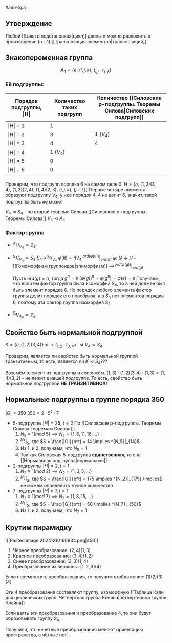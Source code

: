 #алгебра 
## Утверждение
Любой [[Цикл в подстановках|цикл]] длины n можно разложить в произведение (n - 1) [[Транспозиция элементов|транспозиций]]
## Знакопеременная группа
$$A_4 = \{ e; \ (i, j, k); \ t_{i, j} \cdot t_{s, k} \}$$
### Её подгруппы:

| Порядок подгруппы, \|H\| | Количество таких подгрупп | Количество [[Силовские p-подгруппы. Теоремы Силова\|Силовских подгрупп]] |
| ------------------------ | ------------------------- | ------------------------------------------------------------------------ |
| \|H\| = 1                | 1                         |                                                                          |
| \|H\| = 2                | 3                         | 1 ($V_4$)                                                                |
| \|H\| = 3                | 4                         | 4                                                                        |
| \|H\| = 4                | 1 ($V_4$)                 |                                                                          |
| \|H\| = 5                | 0                         |                                                                          |
| \|H\| = 6                | 0                         |                                                                          |
|                          |                           |                                                                          |
Проверим, что подгрупп порядка 6 на самом деле 0:
$H = \{ e, \ (1, 2)(3, 4), \ (1, 3)(2, 4), \ (1, 4)(2, 3), \ (i, j, k), \ (j, i, k)\}$
Первые четыре элемента образуют подгруппу $V_4$, у неё порядок 4, 4 не делит 6, значит, такой подгруппы быть не может

$V_4 \vartriangleleft S_4$ - по второй теореме Силова [[Силовские p-подгруппы. Теоремы Силова]]
$V_4 \vartriangleleft A_4$

### Фактор группа
- $^{A_4}/_{V_4} \simeq \mathbb{Z}_3$
- $^{S_4}/_{V_4} \simeq S_3$
	$S_4 \to ^{S_4}/_{V_4}$
	$\varphi(\pi) = \pi V_4$
	$^{ord(\varphi(\pi))}|_{ord(\pi)}$
	$\varphi: \ G \to H$ - [[Гомоморфизм группоидов|эпиморфизм]] $\implies ^{ord(\varphi(g))}|_{ord(g)}$
	
	Пусть $ord(g) = n$, тогда $g^n = e$
	$(\varphi(g))^n = \varphi(g^n) = \varphi(e) = e$
	Получаем, что если бы фактор группа была изоморфна $S_4$, то в ней должен был быть элемент порядка 6. Но порядок любого элемента фактор группы делит порядок его прообраза, а в $S_4$ нет элементов порядка 6, поэтому эта фактор группа изоморфна $S_3$
- $^{S_4}/_{A_4} \simeq \mathbb{Z}_2$

## Свойство быть нормальной подгруппой
$K = \{ e, (1, 2)(3, 4) \} = <t_{1, 2} \cdot t_{3, 4}> \ \vartriangleleft V_4 \vartriangleleft S_4$

Проверим, является ли свойство быть нормальной группой транзитивным, то есть, является ли $K \vartriangleleft S_4$???

Возьмём элемент из подгруппы и сопряжём.
$(1, 3) \cdot (1, 2)(3, 4) \cdot (1, 3) = (1, 4)(3, 2)$ - не лежит в нашей подгруппе.
То есть, свойство быть нормальной подгруппой **НЕ ТРАНЗИТИВНО!!!**

## Нормальные подгруппы в группе порядка 350
$|G| = 350$
$350 = 2 \cdot 5^2 \cdot 7$
- 5-подгруппы
	$|H| = 25, \ t = 2$
	По [[Силовские p-подгруппы. Теоремы Силова|теоремам Силова]]:
	1. $N_5 \equiv 1 (mod \ 5) \implies N_5 = \{ 1, 6, 11, 16, \dots \}$
	2. $^{N_5}|_{S}$, где $S = \frac{|G|}{p^t} = 14 \implies ^{N_5}|_{14}$
	3. Из 1. и 2. получаем, что $N_5 = 1$
	4. Так как Силовская 5-подгруппа **единственная**, то она [[Нормальная подгруппа|нормальная]]
- 2-подгруппы
	$|H| = 2, t = 1$
	1. $N_2 \equiv 1 (mod \ 2) \implies N_2 = \{ 1, 3, 5, \dots \}$
	2. $^{N_2}|_{S}$, где $S = \frac{|G|}{p^t} = 175 \implies ^{N_2}|_{175} \implies$ не можем определить точное количество
- 7-подгруппы
	$|H| = 7, t = 1$
	1. $N_7 \equiv 1 (mod \ 7) \implies N_7 = \{ 1, 8, 15, \dots \}$
	2. $^{N_7}|_{S}$, где $S = \frac{|G|}{p^t} = 50 \implies ^{N_7}|_{50}$
	3. Из 1. и 2. получаем, что $N_7 = 1$

## Крутим пирамидку
![[Pasted image 20241210160834.png|450]]
1) Чёрное преобразование: $(2, 4)(1, 3)$
2) Красное преобразование: $(3, 4)(1, 2)$
3) Синее преобразование: $(2, 3)(1, 4)$
4) Преобразование из вершины: $(1, 2, 3)(4)$

Если перемножить преобразования, то получим отображение: $(1)(2)(3)(4)$

Эти 4 преобразования составляют группу, изоморфную [[Таблица Кэли для циклических групп. Четвертная группа Клейна|четвертичной группе Клейна]]

Если взять эти преобразования и преобразование 4, то они будут образовывать группу $S_4$

Получили, что нечётные преобразования меняют ориентацию пространства, а чётные нет.